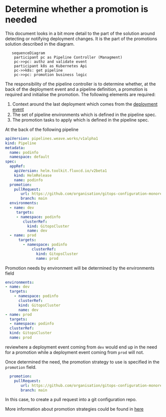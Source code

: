 # Determine whether a promotion is needed

This document looks in a bit more detail to the part of the solution around detecting or notifying deployment changes.
It is the part of the promotions solution described in the diagram.

```mermaid
   sequenceDiagram
    participant pc as Pipeline Controller (Managment)
    pc->>pc: authz and validate event
    participant k8s as Kubernetes Api
    pc->>k8s: get pipeline
    pc->>pc: promotion business logic
```

The responsibility of the pipeline controller is to determine whether, at the back of the deployment event and a pipeline definition, a promotion is required and
initialise the promotion. The following elements are required:

1. Context around the last deployment which comes from the [deployment event](detect-deployment-changes.md) 
2. The set of pipeline environments which is defined in the pipeline spec.
3. The promotion tasks to apply which is defined in the pipeline spec.


At the back of the following pipeline 

```yaml
apiVersion: pipelines.weave.works/v1alpha1
kind: Pipeline
metadata:
  name: podinfo
  namespace: default
spec:
  appRef:
    apiVersion: helm.toolkit.fluxcd.io/v2beta1
    kind: HelmRelease
    name: podinfo
  promotion:
    pullRequest:
       url: https://github.com/organisation/gitops-configuration-monorepo.git
       branch: main
  environments:
  - name: dev
     targets:
     - namespace: podinfo
        clusterRef:
          kind: GitopsCluster
          name: dev
  - name: prod
      targets:
        - namespace: podinfo
            clusterRef:
              kind: GitopsCluster
              name: prod
```

Promotion needs by environment will be determined by the environments field

```yaml
environments:
- name: dev
  targets:
    - namespace: podinfo
      clusterRef:
      kind: GitopsCluster
      name: dev
- name: prod
  targets:
  - namespace: podinfo
  clusterRef:
  kind: GitopsCluster
  name: prod
```

reviewhere a deployment event coming from `dev` would end up in the need for a promotion while a deployment event coming 
from `prod` will not. 

Once determined the need, the promotion strategy to use is specified in the `promotion` field. 

```yaml
  promotion:
    pullRequest:
       url: https://github.com/organisation/gitops-configuration-monorepo.git
       branch: main
```

In this case, to create a pull request into a git configuration repo. 

More information about promotion strategies could be found in [here](./execute-promotion.md)